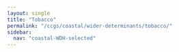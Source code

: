 ```yaml
---
layout: single
title: "Tobacco"
permalink: "/ccgs/coastal/wider-determinants/tobacco/"
sidebar:
  nav: "coastal-WDH-selected"
---
```


